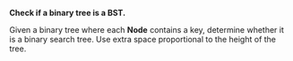 **Check if a binary tree is a BST.** 

Given a binary tree where each **Node** contains a key, determine whether it is a binary search tree. Use extra space proportional to the height of the tree.